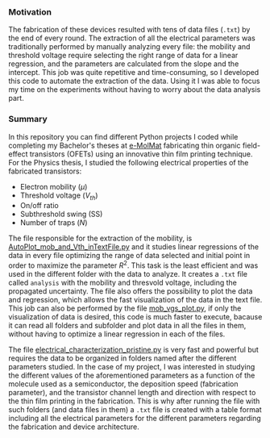 ### Motivation

The fabrication of these devices resulted with tens of data files (`.txt`) by the end of every round. 
The extraction of all the electrical parameters was traditionally performed by manually analyzing every file: the mobility and threshold voltage require selecting the right range of data for a linear regression, and the parameters are calculated from the slope and the intercept.
This job was quite repetitive and time-consuming, so I developed this code to automate the extraction of the data. Using it I was able to focus my time on the experiments without having to worry about the data analysis part.

### Summary
In this repository you can find different Python projects I coded while completing my Bachelor's theses at [e-MolMat](https://molecularelectronics.icmab.es/) fabricating thin organic field-effect transistors (OFETs) using an innovative thin film printing technique.
For the Physics thesis, I studied the following electrical properties of the fabricated transistors:
- Electron mobility ($\mu$)
- Threshold voltage ($V_{th}$)
- On/off ratio
- Subthreshold swing (SS)
- Number of traps ($N$)

The file responsible for the extraction of the mobility, is [AutoPlot_mob_and_Vth_inTextFile.py](AutoPlot_mob_and_Vth_inTextFile.py) and it studies linear regressions of the data in every file optimizing the range of data selected and initial point in order to maximize the parameter $R^2$. 
This task is the least efficient and was used in the different folder with the data to analyze. It creates a `.txt` file called `analysis` with the mobility and thresvold voltage, including the propagated uncertainty. 
The file also offers the possibility to plot the data and regression, which allows the fast visualization of the data in the text file. This job can also be performed by the file [mob_vgs_plot.py](mob_vgs_plot.py), if only the visualization of data is desired, this code is much faster to execute, bacause it can read all folders and subfolder and plot data in all the files in them, without having to optimize a linear regression in each of the files.

The file [electrical_characterization_pristine.py](electrical_characterization_pristine.py) is very fast and powerful but requires the data to be organized in folders named after the different parameters studied.
In the case of my project, I was interested in studying the different values of the aforementioned parameters as a function of the molecule used as a semiconductor, the deposition speed (fabrication parameter), and the transistor channel length and direction with respect to the thin film printing in the fabrication.
This is why after running the file with such folders (and data files in them) a `.txt` file is created with a table format including all the electrical parameters for the different parameters regarding the fabrication and device architecture.
